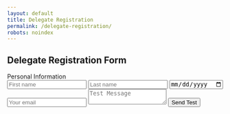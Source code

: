 ```yaml
---
layout: default
title: Delegate Registration
permalink: /delegate-registration/
robots: noindex
---
```

<h2>Delegate Registration Form</h2>
Personal Information
<form method="POST" action="https://formspree.io/tunnaduong@gmail.com">
<input type="text" name="firstname" placeholder="First name">
<input type="text" name="lastname" placeholder="Last name">
<input type="date" class="form-control" id="exampleInputDOB1" placeholder="Date of Birth">
  <input type="email" name="email" placeholder="Your email">
  <textarea name="message" placeholder="Test Message"></textarea>
  <button type="submit">Send Test</button>
</form>